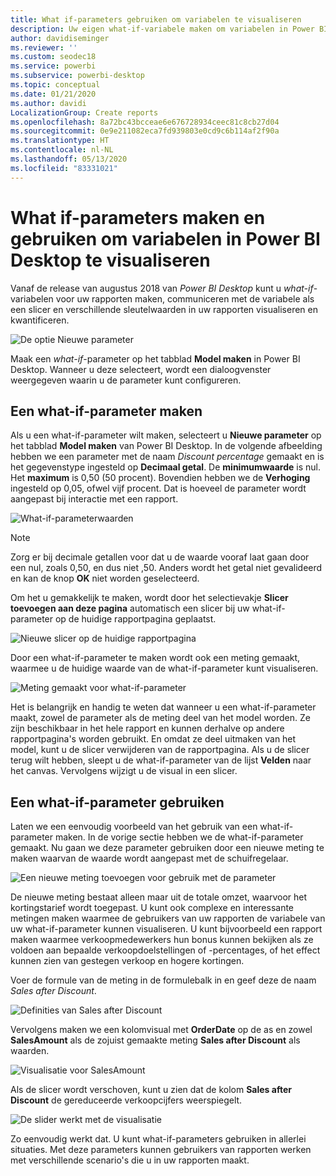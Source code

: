 ```yaml
---
title: What if-parameters gebruiken om variabelen te visualiseren
description: Uw eigen what-if-variabele maken om variabelen in Power BI-rapporten voor te stellen en te visualiseren
author: davidiseminger
ms.reviewer: ''
ms.custom: seodec18
ms.service: powerbi
ms.subservice: powerbi-desktop
ms.topic: conceptual
ms.date: 01/21/2020
ms.author: davidi
LocalizationGroup: Create reports
ms.openlocfilehash: 8a72bc43bcceae6e676728934ceec81c8cb27d04
ms.sourcegitcommit: 0e9e211082eca7fd939803e0cd9c6b114af2f90a
ms.translationtype: HT
ms.contentlocale: nl-NL
ms.lasthandoff: 05/13/2020
ms.locfileid: "83331021"
---
```

# <a name="create-and-use-what-if-parameters-to-visualize-variables-in-power-bi-desktop"></a>What if-parameters maken en gebruiken om variabelen in Power BI Desktop te visualiseren

Vanaf de release van augustus 2018 van *Power BI Desktop* kunt u *what-if*-variabelen voor uw rapporten maken, communiceren met de variabele als een slicer en verschillende sleutelwaarden in uw rapporten visualiseren en kwantificeren.

![De optie Nieuwe parameter](media/desktop-what-if/what-if_01.png)

Maak een *what-if*-parameter op het tabblad **Model maken** in Power BI Desktop. Wanneer u deze selecteert, wordt een dialoogvenster weergegeven waarin u de parameter kunt configureren.

## <a name="creating-a-what-if-parameter"></a>Een what-if-parameter maken

Als u een what-if-parameter wilt maken, selecteert u **Nieuwe parameter** op het tabblad **Model maken** van Power BI Desktop. In de volgende afbeelding hebben we een parameter met de naam *Discount percentage* gemaakt en is het gegevenstype ingesteld op **Decimaal getal**. De **minimumwaarde** is nul. Het **maximum** is 0,50 (50 procent). Bovendien hebben we de **Verhoging** ingesteld op 0,05, ofwel vijf procent. Dat is hoeveel de parameter wordt aangepast bij interactie met een rapport.

![What-if-parameterwaarden](media/desktop-what-if/what-if_02.png)

> [!NOTE]
> Zorg er bij decimale getallen voor dat u de waarde vooraf laat gaan door een nul, zoals 0,50, en dus niet ,50. Anders wordt het getal niet gevalideerd en kan de knop **OK** niet worden geselecteerd.
> 
> 

Om het u gemakkelijk te maken, wordt door het selectievakje **Slicer toevoegen aan deze pagina** automatisch een slicer bij uw what-if-parameter op de huidige rapportpagina geplaatst.

![Nieuwe slicer op de huidige rapportpagina](media/desktop-what-if/what-if_03.png)

Door een what-if-parameter te maken wordt ook een meting gemaakt, waarmee u de huidige waarde van de what-if-parameter kunt visualiseren.

![Meting gemaakt voor what-if-parameter](media/desktop-what-if/what-if_04.png)

Het is belangrijk en handig te weten dat wanneer u een what-if-parameter maakt, zowel de parameter als de meting deel van het model worden. Ze zijn beschikbaar in het hele rapport en kunnen derhalve op andere rapportpagina's worden gebruikt. En omdat ze deel uitmaken van het model, kunt u de slicer verwijderen van de rapportpagina. Als u de slicer terug wilt hebben, sleept u de what-if-parameter van de lijst **Velden** naar het canvas. Vervolgens wijzigt u de visual in een slicer.

## <a name="using-a-what-if-parameter"></a>Een what-if-parameter gebruiken

Laten we een eenvoudig voorbeeld van het gebruik van een what-if-parameter maken. In de vorige sectie hebben we de what-if-parameter gemaakt. Nu gaan we deze parameter gebruiken door een nieuwe meting te maken waarvan de waarde wordt aangepast met de schuifregelaar.

![Een nieuwe meting toevoegen voor gebruik met de parameter](media/desktop-what-if/what-if_05.png)

De nieuwe meting bestaat alleen maar uit de totale omzet, waarvoor het kortingstarief wordt toegepast. U kunt ook complexe en interessante metingen maken waarmee de gebruikers van uw rapporten de variabele van uw what-if-parameter kunnen visualiseren. U kunt bijvoorbeeld een rapport maken waarmee verkoopmedewerkers hun bonus kunnen bekijken als ze voldoen aan bepaalde verkoopdoelstellingen of -percentages, of het effect kunnen zien van gestegen verkoop en hogere kortingen.

Voer de formule van de meting in de formulebalk in en geef deze de naam *Sales after Discount*.

![Definities van Sales after Discount](media/desktop-what-if/what-if_06.png)

Vervolgens maken we een kolomvisual met **OrderDate** op de as en zowel **SalesAmount** als de zojuist gemaakte meting **Sales after Discount** als waarden.

![Visualisatie voor SalesAmount](media/desktop-what-if/what-if_07.png)

Als de slicer wordt verschoven, kunt u zien dat de kolom **Sales after Discount** de gereduceerde verkoopcijfers weerspiegelt.

![De slider werkt met de visualisatie](media/desktop-what-if/what-if_08.png)

Zo eenvoudig werkt dat. U kunt what-if-parameters gebruiken in allerlei situaties. Met deze parameters kunnen gebruikers van rapporten werken met verschillende scenario's die u in uw rapporten maakt.
